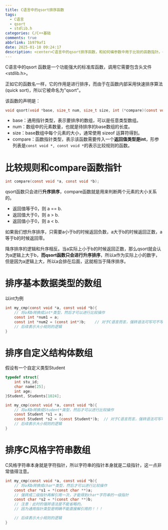 ```yaml
---
title: C语言中的qsort排序函数
tags:
  - C语言
  - qsort
  - stdlib.h
categories: C/C++基础
comments: true
abbrlink: 1b979af1
date: 2025-01-10 09:24:17
description: <center>C语言中的qsort排序函数，和如何编参数中用于比较的函数指针。</center>
---
```



C语言中的qsort 函数是一个功能强大的标准库函数，调用它需要包含头文件<stdlib.h>。

正如它的函数名一样，它的作用是进行排序，而由于在函数内部采用快速排序算法(quick sort)，所以它被命名为"qsort"。

该函数的声明是：

```c
void qsort(void *base, size_t num, size_t size, int (*compare)(const void *, const void *));
```

- base：通用指针类型，表示要排序的数组，可以是任意类型数组。
- num：数组中的元素数量，也就是待排序的base数组的长度。
- size：base数组中每个元素的大小，通常使用 sizeof 运算符得到。
- compare：函数指针类型，表示该函数需要传入一个**返回值类型是int**，形参列表是```const void *, const void *```的表示比较规则的函数。

<!--more1-->

# 比较规则和compare函数指针

```c
int compare(const void *a, const void *b);
```

qsort函数只会进行**升序排序**，compare函数就是用来判断两个元素的大小关系的。
- 返回值等于0，则 a == b.
- 返回值大于0，则 a > b.
- 返回值小于0，则 a < b.

如果我们想升序排序，只需要a小于b的时候返回负数，a大于b的时候返回正数，a等于b的时候返回零。

降序排序的逻辑和升序相反。当a实际上小于b的时候返回正数，那么qsort就会认为a逻辑上大于b，**而qsort函数只会进行升序排序**，所以a作为实际上小的数字，但是因为a逻辑上大，所以a会排在后面，这就相当于降序排序。



# 排序基本数据类型的数组

以int为例

```c
int my_cmp(const void *a, const void *b){
    // 将a和b转换成int*类型，然后才可以进行比较操作
    const int *num1 = a;
    const int *num2 = (const int*)b;    // 对于C语言而言，强转语法可写可不写
    // 后续表示大小规则的逻辑
}
```


# 排序自定义结构体数组

假设有一个自定义类型Student

```c
typedef struct{
    int stu_id;
    char name[25];
    int age;
}Student, Students[1024];

int my_cmp(const void *a, const void *b){
    // 将a和b转换成Student*类型，然后才可以进行比较操作
    const Student *s1 = a;
    const Student *s2 = (const Student*)b;  // 对于C语言而言，强转语法可写可不写
    // 后续表示大小规则的逻辑
}
```

# 排序C风格字符串数组

C风格字符串本身就是字符指针，所以字符串的指针本身就是二级指针，这一点非常值得注意。

```c
int my_cmp(const void *a, const void *b){
    // 将a和b转换成char*类型，然后才可以进行比较操作
    const char *s1 = *(const char **)a; 
    // 强转成二级指针再解引用一次，才能得到char*字符串的一级指针
    const char *s2 = *(const char **)b; 
    // 注意：此时的强转语法是不能省略的。
    // 因为通用指针类型是明确不能直接解引用的！！！

    // 后续表示大小规则的逻辑
}
```